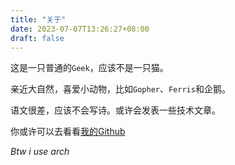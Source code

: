 ```yaml
---
title: "关于"
date: 2023-07-07T13:26:27+08:00
draft: false 
---
```


这是一只普通的`Geek`，应该不是一只猫。

亲近大自然，喜爱小动物，比如`Gopher`、`Ferris`和企鹅。

语文很差，应该不会写诗。或许会发表一些技术文章。

你或许可以去看看[我的Github](https://github.com/TurboHsu)

*Btw i use arch*